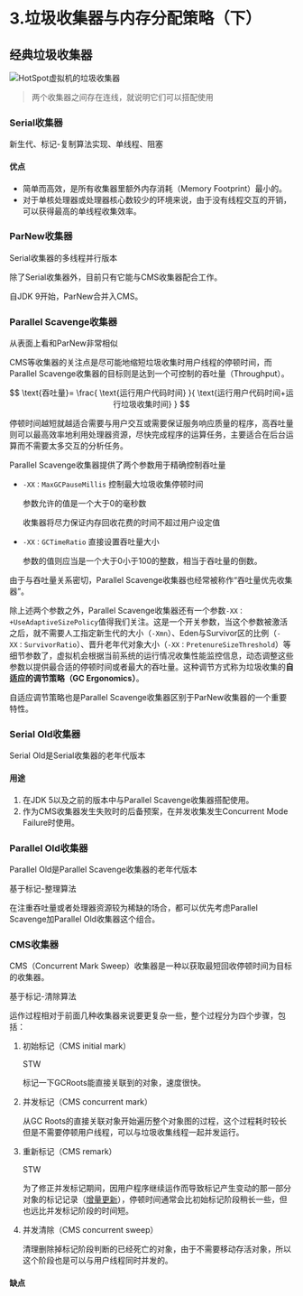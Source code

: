 # 3.垃圾收集器与内存分配策略（下）

## 经典垃圾收集器

![HotSpot虚拟机的垃圾收集器](https://cos.becurious.cn/Java/JVM/UTJVM/jvm3-5.jpg)

> 两个收集器之间存在连线，就说明它们可以搭配使用

### Serial收集器

新生代、标记-复制算法实现、单线程、阻塞

#### 优点

- 简单而高效，是所有收集器里额外内存消耗（Memory Footprint）最小的。
- 对于单核处理器或处理器核心数较少的环境来说，由于没有线程交互的开销，可以获得最高的单线程收集效率。

### ParNew收集器

Serial收集器的多线程并行版本

除了Serial收集器外，目前只有它能与CMS收集器配合工作。

自JDK 9开始，ParNew合并入CMS。

### Parallel Scavenge收集器

从表面上看和ParNew非常相似

CMS等收集器的关注点是尽可能地缩短垃圾收集时用户线程的停顿时间，而Parallel Scavenge收集器的目标则是达到一个可控制的吞吐量（Throughput）。

$$ \text{吞吐量}= \frac{ \text{运行用户代码时间} }{ \text{运行用户代码时间+运行垃圾收集时间} } $$

停顿时间越短就越适合需要与用户交互或需要保证服务响应质量的程序，高吞吐量则可以最高效率地利用处理器资源，尽快完成程序的运算任务，主要适合在后台运算而不需要太多交互的分析任务。

Parallel Scavenge收集器提供了两个参数用于精确控制吞吐量

- `-XX：MaxGCPauseMillis` 控制最大垃圾收集停顿时间

  参数允许的值是一个大于0的毫秒数

  收集器将尽力保证内存回收花费的时间不超过用户设定值

- `-XX：GCTimeRatio` 直接设置吞吐量大小

  参数的值则应当是一个大于0小于100的整数，相当于吞吐量的倒数。

由于与吞吐量关系密切，Parallel Scavenge收集器也经常被称作“吞吐量优先收集器”。

除上述两个参数之外，Parallel Scavenge收集器还有一个参数`-XX：+UseAdaptiveSizePolicy`值得我们关注。这是一个开关参数，当这个参数被激活之后，就不需要人工指定新生代的大小（`-Xmn`）、Eden与Survivor区的比例（`-XX：SurvivorRatio`）、晋升老年代对象大小（`-XX：PretenureSizeThreshold`）等细节参数了，虚拟机会根据当前系统的运行情况收集性能监控信息，动态调整这些参数以提供最合适的停顿时间或者最大的吞吐量。这种调节方式称为垃圾收集的**自适应的调节策略（GC Ergonomics）**。

自适应调节策略也是Parallel Scavenge收集器区别于ParNew收集器的一个重要特性。

### Serial Old收集器

Serial Old是Serial收集器的老年代版本

#### 用途

1. 在JDK 5以及之前的版本中与Parallel Scavenge收集器搭配使用。
2. 作为CMS收集器发生失败时的后备预案，在并发收集发生Concurrent Mode Failure时使用。

### Parallel Old收集器

Parallel Old是Parallel Scavenge收集器的老年代版本

基于标记-整理算法

在注重吞吐量或者处理器资源较为稀缺的场合，都可以优先考虑Parallel Scavenge加Parallel Old收集器这个组合。

### CMS收集器

CMS（Concurrent Mark Sweep）收集器是一种以获取最短回收停顿时间为目标的收集器。

基于标记-清除算法

运作过程相对于前面几种收集器来说要更复杂一些，整个过程分为四个步骤，包括：

1. 初始标记（CMS initial mark）

    STW

    标记一下GCRoots能直接关联到的对象，速度很快。

2. 并发标记（CMS concurrent mark）

    从GC Roots的直接关联对象开始遍历整个对象图的过程，这个过程耗时较长但是不需要停顿用户线程，可以与垃圾收集线程一起并发运行。

3. 重新标记（CMS remark）

    STW

    为了修正并发标记期间，因用户程序继续运作而导致标记产生变动的那一部分对象的标记记录（[增量更新](./3.垃圾收集器与内存分配策略（上）.md#并发的可达性分析)），停顿时间通常会比初始标记阶段稍长一些，但也远比并发标记阶段的时间短。

4. 并发清除（CMS concurrent sweep）

    清理删除掉标记阶段判断的已经死亡的对象，由于不需要移动存活对象，所以这个阶段也是可以与用户线程同时并发的。

#### 缺点
